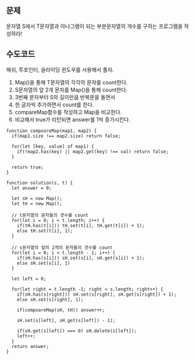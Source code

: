 ## 문제

문자열 S에서 T문자열과 아나그램이 되는 부분문자열의 개수를 구하는 프로그램을 작성하라!

## 수도코드

해쉬, 투포인터, 슬라이딩 윈도우를 사용해서 풀자.

1. Map()을 통해 T문자열의 각각의 문자를 count한다.
2. S문자열의 앞 2개 문자를 Map()을 통해 count한다.
3. 3번째 문자부터 S의 길이만큼 반복문을 돌면서
4. 한 글자씩 추가하면서 count를 한다.
5. compareMap함수를 작성하고 Map을 비교한다.
6. 비교해서 true가 리턴되면 answer를 1씩 증가시킨다.

```
function compoareMap(map1, map2) {
  if(map1.size !== map2.size) return false;

  for(let [key, value] of map1) {
    if(!map2.has(key) || map2.get(key) !== val) return false;
  }

  return true;
}

function solution(s, t) {
  let answer = 0;

  let sH = new Map();
  let tH = new Map();

  // t문자열의 문자들의 갯수를 count
  for(let i = 0; i < t.length; i++) {
    if(tH.has(t[i])) tH.set(t[i], tH.get(t[i]) + 1);
    else tH.set(t[i], 1);
  }

  // s문자열의 앞의 2개의 문자들의 갯수를 count
  for(let i = 0; i < t.length - 1; i++) {
    if(sH.has(s[i])) sH.set(s[i], sH.get(s[i]) + 1);
    else sH.set(s[i], 1)
  }

  let left = 0;

  for(let right = t.length -1; right < s.length; right++) {
    if(sH.has(s[right])) sH.set(s[right], sH.get(s[right]) + 1);
    else sH.set(s[right], 1);

    if(compoareMap(sH, tH)) answer++;

    sH.set(s[left], sH.get(s[left]) - 1);

    if(sH.get(s[left]) === 0) sH.delete(s[left]);
    left++;
  }
  return answer;
}
```
